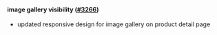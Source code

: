 #### image gallery visibility ([#3266](https://github.com/shopsys/shopsys/pull/3266))

-   updated responsive design for image gallery on product detail page
